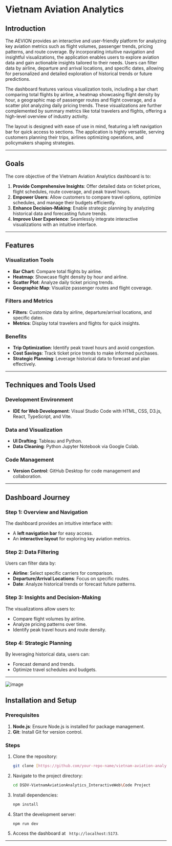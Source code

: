 # Vietnam Aviation Analytics

## Introduction
The AEVION provides an interactive and user-friendly platform for analyzing key aviation metrics such as flight volumes, passenger trends, pricing patterns, and route coverage. By incorporating intuitive navigation and insightful visualizations, the application enables users to explore aviation data and gain actionable insights tailored to their needs. Users can filter data by airline, departure and arrival locations, and specific dates, allowing for personalized and detailed exploration of historical trends or future predictions. 

The dashboard features various visualization tools, including a bar chart comparing total flights by airline, a heatmap showcasing flight density by hour, a geographic map of passenger routes and flight coverage, and a scatter plot analyzing daily pricing trends. These visualizations are further complemented by summary metrics like total travelers and flights, offering a high-level overview of industry activity. 

The layout is designed with ease of use in mind, featuring a left navigation bar for quick access to sections. The application is highly versatile, serving customers planning their trips, airlines optimizing operations, and policymakers shaping strategies. 

---

## Goals
The core objective of the Vietnam Aviation Analytics dashboard is to:

1. **Provide Comprehensive Insights**: Offer detailed data on ticket prices, flight schedules, route coverage, and peak travel hours.
2. **Empower Users**: Allow customers to compare travel options, optimize schedules, and manage their budgets efficiently.
3. **Enhance Decision-Making**: Enable strategic planning by analyzing historical data and forecasting future trends.
4. **Improve User Experience**: Seamlessly integrate interactive visualizations with an intuitive interface.

---

## Features
### Visualization Tools
- **Bar Chart**: Compare total flights by airline.
- **Heatmap**: Showcase flight density by hour and airline.
- **Scatter Plot**: Analyze daily ticket pricing trends.
- **Geographic Map**: Visualize passenger routes and flight coverage.

### Filters and Metrics
- **Filters**: Customize data by airline, departure/arrival locations, and specific dates.
- **Metrics**: Display total travelers and flights for quick insights.

### Benefits
- **Trip Optimization**: Identify peak travel hours and avoid congestion.
- **Cost Savings**: Track ticket price trends to make informed purchases.
- **Strategic Planning**: Leverage historical data to forecast and plan effectively.

---

## Techniques and Tools Used
### Development Environment
- **IDE for Web Development**: Visual Studio Code with HTML, CSS, D3.js, React, TypeScript, and Vite.

### Data and Visualization
- **UI Drafting**: Tableau and Python.
- **Data Cleaning**: Python Jupyter Notebook via Google Colab.

### Code Management
- **Version Control**: GitHub Desktop for code management and collaboration.

---

## Dashboard Journey
### Step 1: Overview and Navigation
The dashboard provides an intuitive interface with:
- A **left navigation bar** for easy access.
- An **interactive layout** for exploring key aviation metrics.

### Step 2: Data Filtering
Users can filter data by:
- **Airline**: Select specific carriers for comparison.
- **Departure/Arrival Locations**: Focus on specific routes.
- **Date**: Analyze historical trends or forecast future patterns.

### Step 3: Insights and Decision-Making
The visualizations allow users to:
- Compare flight volumes by airline.
- Analyze pricing patterns over time.
- Identify peak travel hours and route density.

### Step 4: Strategic Planning
By leveraging historical data, users can:
- Forecast demand and trends.
- Optimize travel schedules and budgets.

---
![image](https://github.com/user-attachments/assets/c08e6766-7ecb-4a88-a9be-780ca792a03a)

## Installation and Setup
### Prerequisites
1. **Node.js**: Ensure Node.js is installed for package management.
2. **Git**: Install Git for version control.

### Steps
1. Clone the repository:
   ```bash
   git clone [https://github.com/your-repo-name/vietnam-aviation-analytics.git](https://github.com/tranphan2910/DSDV-VietnamAviationAnalytics-Web.git)
   ```
2. Navigate to the project directory:
   ```bash
   cd DSDV-VietnamAviationAnalytics_InteractiveWeb\Code Project
   ```
3. Install dependencies:
   ```bash
   npm install
   ```
4. Start the development server:
   ```bash
   npm run dev
   ```
5. Access the dashboard at ` http://localhost:5173`.

---
